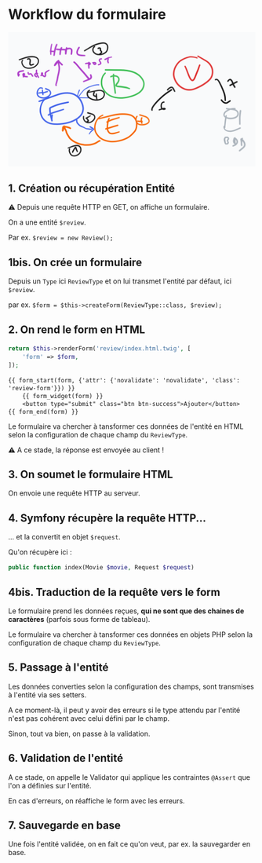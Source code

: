 # Workflow du formulaire

![](./sources/workflow-du-form-trio-de-FER.png)

## 1. Création ou récupération Entité

:warning: Depuis une requête HTTP en GET, on affiche un formulaire.

On a une entité `$review`.

Par ex. `$review = new Review();`

## 1bis. On crée un formulaire

Depuis un `Type` ici `ReviewType` et on lui transmet l'entité par défaut, ici `$review`.

par ex. `$form = $this->createForm(ReviewType::class, $review);`

## 2. On rend le form en HTML

```php
return $this->renderForm('review/index.html.twig', [
    'form' => $form,
]);
```

```twig
{{ form_start(form, {'attr': {'novalidate': 'novalidate', 'class': 'review-form'}}) }}
    {{ form_widget(form) }}
    <button type="submit" class="btn btn-success">Ajouter</button>
{{ form_end(form) }}
```

Le formulaire va chercher à tansformer ces données de l'entité en HTML selon la configuration de chaque champ du `ReviewType`.

:warning: A ce stade, la réponse est envoyée au client !

## 3. On soumet le formulaire HTML

On envoie une requête HTTP au serveur.

## 4. Symfony récupère la requête HTTP...

... et la convertit en objet `$request`.

Qu'on récupère ici :

```php
public function index(Movie $movie, Request $request)
```

## 4bis. Traduction de la requête vers le form

Le formulaire prend les données reçues, **qui ne sont que des chaines de caractères** (parfois sous forme de tableau).

Le formulaire va chercher à tansformer ces données en objets PHP selon la configuration de chaque champ du `ReviewType`.

## 5. Passage à l'entité

Les données converties selon la configuration des champs, sont transmises à l'entité via ses setters.

A ce moment-là, il peut y avoir des erreurs si le type attendu par l'entité n'est pas cohérent avec celui défini par le champ.

Sinon, tout va bien, on passe à la validation.

## 6. Validation de l'entité

A ce stade, on appelle le Validator qui applique les contraintes `@Assert` que l'on a définies sur l'entité.

En cas d'erreurs, on réaffiche le form avec les erreurs.

## 7. Sauvegarde en base

Une fois l'entité validée, on en fait ce qu'on veut, par ex. la sauvegarder en base.